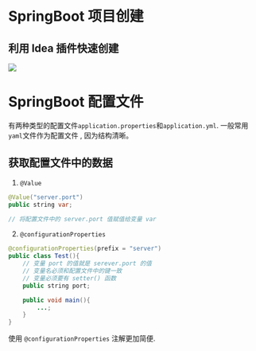 # SpringBoot 项目创建
## 利用 Idea 插件快速创建
![](Pasted%20image%2020240909185357.png)


# SpringBoot 配置文件
有两种类型的配置文件`application.properties`和`application.yml`. 一般常用`yaml`文件作为配置文件 , 因为结构清晰。

## 获取配置文件中的数据
1. `@Value`
```Java
@Value("server.port")
public string var;

// 将配置文件中的 server.port 值赋值给变量 var
```

2. `@configurationProperties`
```Java
@configurationProperties(prefix = "server")
public class Test(){
	// 变量 port 的值就是 serever.port 的值
	// 变量名必须和配置文件中的键一致
	// 变量必须要有 setter() 函数
	public string port;	

	public void main(){
		...;
	}
}
```

使用 `@configurationProperties` 注解更加简便.
